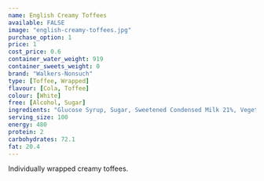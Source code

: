 ```yaml
---
name: English Creamy Toffees
available: FALSE
image: "english-creamy-toffees.jpg"
purchase_option: 1
price: 1
cost_price: 0.6
container_water_weight: 919
container_sweets_weight: 0
brand: "Walkers-Nonsuch"
type: [Toffee, Wrapped]
flavour: [Cola, Toffee]
colour: [White]
free: [Alcohol, Sugar]
ingredients: "Glucose Syrup, Sugar, Sweetened Condensed Milk 21%, Vegetable Oil (Palm Oil), Butter 4%, Salt, Molasses, Emulsifier (E471), Flavourings"
serving_size: 100
energy: 480
protein: 2
carbohydrates: 72.1
fat: 20.4
---
```

Individually wrapped creamy toffees.